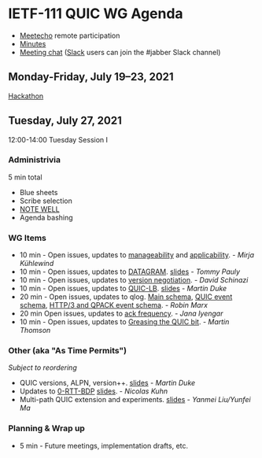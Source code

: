 # IETF-111 QUIC WG Agenda

* [Meetecho](https://meetings.conf.meetecho.com/ietf111/?group=quic) remote participation
* [Minutes](https://codimd.ietf.org/notes-ietf-111-quic)
* [Meeting chat](xmpp:quic@jabber.ietf.org?join) ([Slack](https://quicdev.slack.com/) users can join the #jabber Slack channel)

## Monday-Friday, July 19–23, 2021

[Hackathon](https://trac.ietf.org/trac/ietf/meeting/wiki/111hackathon)

## Tuesday, July 27, 2021

12:00-14:00 Tuesday Session I

### Administrivia

5 min total

* Blue sheets
* Scribe selection
* [NOTE WELL](https://www.ietf.org/about/note-well.html)
* Agenda bashing


### WG Items
* 10 min - Open issues, updates to [manageability](https://datatracker.ietf.org/doc/draft-ietf-quic-manageability/) and [applicability](https://datatracker.ietf.org/doc/draft-ietf-quic-applicability/). - *Mirja Kühlewind*
* 10 min - Open issues, updates to [DATAGRAM](https://datatracker.ietf.org/doc/draft-ietf-quic-datagram/). [slides](https://github.com/quicwg/wg-materials/blob/main/ietf111/datagram.pdf) - *Tommy Pauly*
* 10 min - Open issues, updates to [version negotiation](https://datatracker.ietf.org/doc/draft-ietf-quic-version-negotiation/). - *David Schinazi*
* 10 min - Open issues, updates to [QUIC-LB](https://datatracker.ietf.org/doc/draft-ietf-quic-load-balancers). [slides](https://github.com/quicwg/wg-materials/blob/main/ietf111/quic-lb.pdf) - *Martin Duke*
* 20 min - Open issues, updates to qlog. [Main schema](https://datatracker.ietf.org/doc/html/draft-ietf-quic-qlog-main-schema), [QUIC event schema](https://datatracker.ietf.org/doc/html/draft-ietf-quic-qlog-quic-events), [HTTP/3 and QPACK event schema](https://quicwg.github.io/qlog/#go.draft-ietf-quic-qlog-h3-events.html). - *Robin Marx*
* 20 min  Open issues, updates to [ack frequency](https://github.com/quicwg/ack-frequency). - *Jana Iyengar*
* 10 min - Open issues, updates to [Greasing the QUIC bit](https://datatracker.ietf.org/doc/html/draft-ietf-quic-bit-grease). - *Martin Thomson*


### Other (aka "As Time Permits")

*Subject to reordering*

* QUIC versions, ALPN, version++. [slides](https://github.com/quicwg/wg-materials/blob/main/ietf111/quic-version-stuff.pdf) - *Martin Duke*
* Updates to [0-RTT-BDP](https://github.com/NicoKos/QUIC_HIGH_BDP/tree/master/ietf-document/draft-0rtt-bdp) [slides](https://github.com/NicoKos/wg-materials/blob/main/ietf111/quic_0rtt_bdp_update.pdf). - *Nicolas Kuhn* 
* Multi-path QUIC extension and experiments. [slides](https://github.com/quicwg/wg-materials/blob/main/ietf111/multipath-experiments.pdf)  - *Yanmei Liu/Yunfei Ma*


### Planning & Wrap up

* 5 min - Future meetings, implementation drafts, etc.

